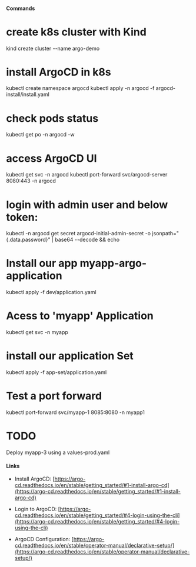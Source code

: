 #### Commands
# create k8s cluster with Kind
kind create cluster --name argo-demo

# install ArgoCD in k8s
kubectl create namespace argocd
kubectl apply -n argocd -f argocd-install/install.yaml

# check pods status
kubectl get po -n argocd -w

# access ArgoCD UI
kubectl get svc -n argocd
kubectl port-forward svc/argocd-server 8080:443 -n argocd

# login with admin user and below token:
kubectl -n argocd get secret argocd-initial-admin-secret -o jsonpath="{.data.password}" | base64 --decode && echo

# Install our app myapp-argo-application
kubectl apply -f dev/application.yaml
 
# Acess to 'myapp' Application 
kubectl get svc -n myapp 

# install our application Set
kubectl apply -f app-set/application.yaml

# Test a port forward 
kubectl port-forward svc/myapp-1 8085:8080 -n myapp1


# TODO
 Deploy myapp-3 using a values-prod.yaml

#### Links


* Install ArgoCD: [https://argo-cd.readthedocs.io/en/stable/getting_started/#1-install-argo-cd](https://argo-cd.readthedocs.io/en/stable/getting_started/#1-install-argo-cd)

* Login to ArgoCD: [https://argo-cd.readthedocs.io/en/stable/getting_started/#4-login-using-the-cli](https://argo-cd.readthedocs.io/en/stable/getting_started/#4-login-using-the-cli)

* ArgoCD Configuration: [https://argo-cd.readthedocs.io/en/stable/operator-manual/declarative-setup/](https://argo-cd.readthedocs.io/en/stable/operator-manual/declarative-setup/)
